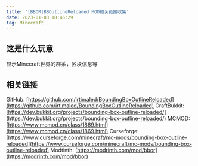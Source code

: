 ```yaml
---
title: '[BBOR]BBOutlineReloaded MOD相关链接收集'
date: 2023-01-03 10:46:29
tag: Minecraft
---
```

## 这是什么玩意

显示Minecraft世界的群系，区块信息等

## 相关链接

GitHub: [https://github.com/irtimaled/BoundingBoxOutlineReloaded](https://github.com/irtimaled/BoundingBoxOutlineReloaded)
CraftBukkit: [https://dev.bukkit.org/projects/bounding-box-outline-reloaded/](https://dev.bukkit.org/projects/bounding-box-outline-reloaded/)
MCMOD: [https://www.mcmod.cn/class/1869.html](https://www.mcmod.cn/class/1869.html)
Curseforge: [https://www.curseforge.com/minecraft/mc-mods/bounding-box-outline-reloaded](https://www.curseforge.com/minecraft/mc-mods/bounding-box-outline-reloaded)
Modtinth: [https://modrinth.com/mod/bbor](https://modrinth.com/mod/bbor)
